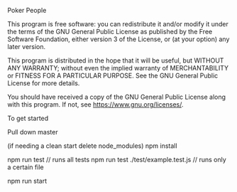 Poker People

This program is free software: you can redistribute it and/or modify it under the terms of the GNU General Public License as published by the Free Software Foundation, either version 3 of the License, or (at your option) any later version.

This program is distributed in the hope that it will be useful, but WITHOUT ANY WARRANTY; without even the implied warranty of MERCHANTABILITY or FITNESS FOR A PARTICULAR PURPOSE. See the GNU General Public License for more details.

You should have received a copy of the GNU General Public License along with this program. If not, see <https://www.gnu.org/licenses/>.

To get started

Pull down master

(if needing a clean start
delete node_modules)
npm install

npm run test // runs all tests
npm run test ./test/example.test.js // runs only a certain file

npm run start